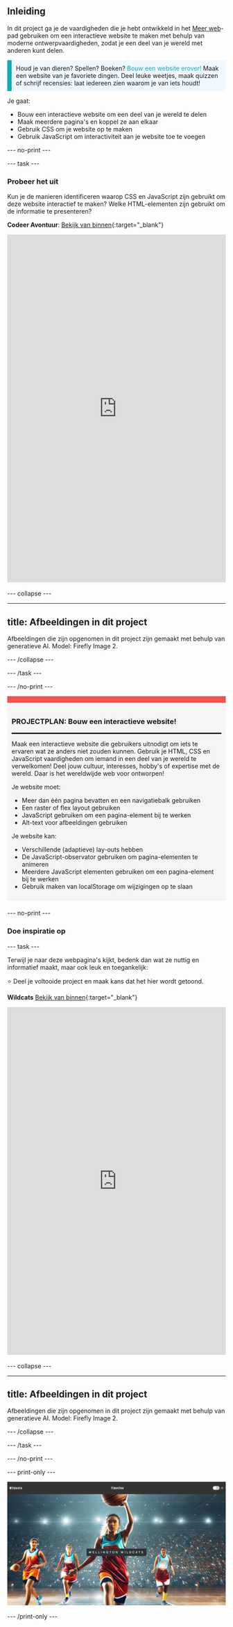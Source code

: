 ## Inleiding

In dit project ga je de vaardigheden die je hebt ontwikkeld in het [Meer web](https://projects.raspberrypi.org/en/pathways/more-web)-pad gebruiken om een interactieve website te maken met behulp van moderne ontwerpvaardigheden, zodat je een deel van je wereld met anderen kunt delen.

<p style="border-left: solid; border-width:10px; border-color: #0faeb0; background-color: aliceblue; padding: 10px;">
Houd je van dieren? Spellen? Boeken? <span style="color: #0faeb0">Bouw een website erover!</span> Maak een website van je favoriete dingen. Deel leuke weetjes, maak quizzen of schrijf recensies: laat iedereen zien waarom je van iets houdt!
</p>

Je gaat:

- Bouw een interactieve website om een deel van je wereld te delen
- Maak meerdere pagina's en koppel ze aan elkaar
- Gebruik CSS om je website op te maken
- Gebruik JavaScript om interactiviteit aan je website toe te voegen

\--- no-print ---

\--- task ---

### Probeer het uit

Kun je de manieren identificeren waarop CSS en JavaScript zijn gebruikt om deze website interactief te maken? Welke HTML-elementen zijn gebruikt om de informatie te presenteren?

**Codeer Avontuur**: [Bekijk van binnen](https://editor.raspberrypi.org/en/projects/share-your-world-coding){:target="_blank"}

<iframe src="https://editor.raspberrypi.org/en/embed/viewer/share-your-world-coding" width="100%" height="800" frameborder="0" marginwidth="0" marginheight="0" allowfullscreen> </iframe>

\--- collapse ---

---

## title: Afbeeldingen in dit project

Afbeeldingen die zijn opgenomen in dit project zijn gemaakt met behulp van generatieve AI. Model: Firefly Image 2.

\--- /collapse ---

\--- /task ---

\--- /no-print ---

<div style="border-top: 15px solid #f3524f; background-color: whitesmoke; margin-bottom: 20px; padding: 10px;">

### PROJECTPLAN: Bouw een interactieve website!

<hr style="border-top: 2px solid black;">

Maak een interactieve website die gebruikers uitnodigt om iets te ervaren wat ze anders niet zouden kunnen. Gebruik je HTML, CSS en JavaScript vaardigheden om iemand in een deel van je wereld te verwelkomen! Deel jouw cultuur, interesses, hobby's of expertise met de wereld. Daar is het wereldwijde web voor ontworpen!

Je website moet:

- Meer dan één pagina bevatten en een navigatiebalk gebruiken
- Een raster of flex layout gebruiken
- JavaScript gebruiken om een pagina-element bij te werken
- Alt-text voor afbeeldingen gebruiken

Je website kan:

- Verschillende (adaptieve) lay-outs hebben
- De JavaScript-observator gebruiken om pagina-elementen te animeren
- Meerdere JavaScript elementen gebruiken om een pagina-element bij te werken
- Gebruik maken van localStorage om wijzigingen op te slaan

</div>

\--- no-print ---

### Doe inspiratie op

\--- task ---

Terwijl je naar deze webpagina's kijkt, bedenk dan wat ze nuttig en informatief maakt, maar ook leuk en toegankelijk:

⭐ Deel je voltooide project en maak kans dat het hier wordt getoond.

<div>

**Wildcats** [Bekijk van binnen](https://editor.raspberrypi.org/en/projects/share-your-world-wildcats){:target="_blank"}

<div>
<iframe src="https://editor.raspberrypi.org/en/embed/viewer/share-your-world-wildcats" width="100%" height="800" frameborder="0" marginwidth="0" marginheight="0" allowfullscreen> </iframe>
</div>

\--- collapse ---

---

## title: Afbeeldingen in dit project

Afbeeldingen die zijn opgenomen in dit project zijn gemaakt met behulp van generatieve AI. Model: Firefly Image 2.

\--- /collapse ---

\--- /task ---

\--- /no-print ---

\--- print-only ---

![Wildcats voltooid project](images/wildcats.png)

\--- /print-only ---
